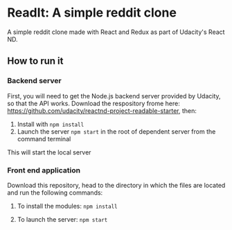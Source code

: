 # ReadIt: A simple reddit clone

A simple reddit clone made with React and Redux as part of Udacity's React ND.

## How to run it

### Backend server

First, you will need to get the Node.js backend server provided by Udacity, so that the API works.  Download the respository frome here: https://github.com/udacity/reactnd-project-readable-starter, then:

1. Install with `npm install`
2. Launch the server `npm start` in the root of dependent server from the command terminal

This will start the local server

### Front end application

Download this repository, head to the directory in which the files are located and run the following commands:

1. To install the modules: `npm install`

2. To launch the server: `npm start`

